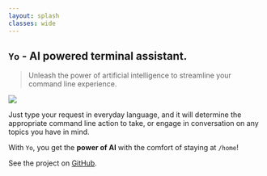 ```yaml
---
layout: splash
classes: wide
---
```


## `Yo` - AI powered terminal assistant.

> Unleash the power of artificial intelligence to streamline your command line experience.

![](https://raw.githubusercontent.com/ekkinox/yo/main/docs/_assets/intro.gif)

Just type your request in everyday language, and it will determine the appropriate command line action to take, or engage in conversation on any topics you have in mind.

With `Yo`, you get the **power of AI** with the comfort of staying at `/home`!

See the project on [GitHub](https://github.com/ekkinox/yo).

